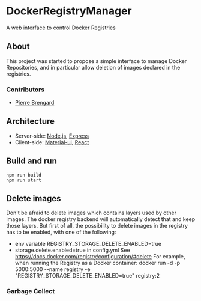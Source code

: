 # DockerRegistryManager
A web interface to control Docker Registries

## About
This project was started to propose a simple interface to manage Docker Repositories, and in particular allow deletion of images declared in the registries.

### Contributors
* [Pierre Brengard](@pbrengard)

## Architecture
* Server-side: [Node.js](http://nodejs.org), [Express](http://expressjs.com/)
* Client-side: [Material-ui](https://material-ui-next.com), [React](https://reactjs.org)

## Build and run

    npm run build
    npm run start

## Delete images
Don't be afraid to delete images which contains layers used by other images. The docker registry backend will automatically detect that and keep those layers.
But first of all, the possibility to delete images in the registry has to be enabled, with one of the following:
* env variable REGISTRY_STORAGE_DELETE_ENABLED=true
* storage.delete.enabled=true in config.yml
See https://docs.docker.com/registry/configuration/#delete
For example, when running the Registry as a Docker container:
    docker run -d -p 5000:5000 --name registry -e "REGISTRY_STORAGE_DELETE_ENABLED=true" registry:2

### Garbage Collect
